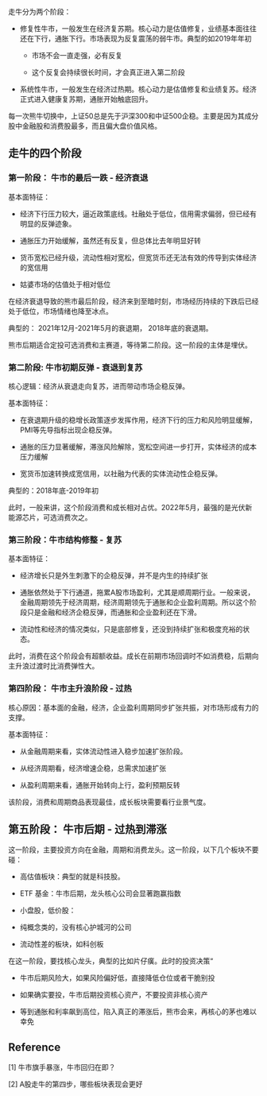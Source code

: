 走牛分为两个阶段：

- 修复性牛市，一般发生在经济复苏期。核心动力是估值修复，业绩基本面往往还在下行，通胀下行。市场表现为反复震荡的弱牛市。典型的如2019年年初
  
  - 市场不会一直走强，必有反复
  
  - 这个反复会持续很长时间，才会真正进入第二阶段

- 系统性牛市，一般发生在经济过热期。核心动力是估值修复和业绩复苏。经济正式进入健康复苏期，通胀开始触底回升。

每一次熊牛切换中，上证50总是先于沪深300和中证500企稳。主要是因为其成分股中金融股和消费股最多，而且偏大盘价值风格。

## 走牛的四个阶段

### 第一阶段： 牛市的最后一跌 - 经济衰退

基本面特征：

- 经济下行压力较大，逼近政策底线。社融处于低位，信用需求偏弱，但已经有明显的反弹迹象。

- 通胀压力开始缓解，虽然还有反复，但总体比去年明显好转

- 货币宽松已经升级，流动性相对宽松，但宽货币还无法有效的传导到实体经济的宽信用

- 姑婆市场的估值处于相对低位

在经济衰退导致的熊市最后阶段，经济来到至暗时刻，市场经历持续的下跌后已经处于低位，市场情绪也降至冰点。

典型的： 2021年12月-2021年5月的衰退期， 2018年底的衰退期。

熊市后期适合定投可选消费和主赛道，等待第二阶段。这一阶段的主体是埋伏。

### 第二阶段: 牛市初期反弹 - 衰退到复苏

核心逻辑：经济从衰退走向复苏，进而带动市场企稳反弹。

基本面特征：

- 在衰退期升级的稳增长政策逐步发挥作用，经济下行的压力和风险明显缓解，PMI等先导指标出现企稳反弹。

- 通胀的压力显著缓解，滞涨风险解除，宽松空间进一步打开，实体经济的成本压力缓解

- 宽货币加速转换成宽信用，以社融为代表的实体流动性企稳反弹。

典型的：2018年底-2019年初

此时，一般来讲，这个阶段消费和成长相对占优。2022年5月，最强的是光伏新能源芯片，可选消费次之。

### 第三阶段：牛市结构修整 - 复苏

基本面特征：

- 经济增长只是外生刺激下的企稳反弹，并不是内生的持续扩张

- 通胀依然处于下行通道，拖累A股市场盈利，尤其是顺周期行业。一般来说，金融周期领先于经济周期，经济周期领先于通胀和企业盈利周期。所以这个阶段只是金融和经济企稳反弹，而通胀和企业盈利还在下滑。

- 流动性和经济的情况类似，只是底部修复，还没到持续扩张和极度充裕的状态。

此时，消费在这个阶段会有超额收益。成长在前期市场回调时不如消费稳，后期向主升浪过渡时比消费弹性大。

### 第四阶段： 牛市主升浪阶段  - 过热

 核心原因：基本面的金融，经济，企业盈利周期同步扩张共振，对市场形成有力的支撑。

基本面特征：

- 从金融周期来看，实体流动性进入稳步加速扩张阶段。

- 从经济周期看，经济增速企稳，总需求加速扩张

- 从盈利周期来看，通胀开始转向上行，盈利预期反转

该阶段，消费和周期商品表现最佳，成长板块需要看行业景气度。

## 第五阶段： 牛市后期 - 过热到滞涨

这一阶段，主要投资方向在金融，周期和消费龙头。这一阶段，以下几个板块不要碰：

- 高估值板块：典型的就是科技股。

- ETF 基金：牛市后期，龙头核心公司会显著跑赢指数

- 小盘股，低价股：

- 纯概念类的，没有核心护城河的公司

- 流动性差的板块，如科创板

在这一阶段，要找核心龙头，典型的比如片仔癀。此时的投资决策“

- 牛市后期风险大，如果风险偏好低，直接降低仓位或者干脆别投

- 如果确实要投，牛市后期投资核心资产，不要投资非核心资产

- 等到通胀和利率飙到高位，陷入真正的滞涨后，熊市会来，再核心的茅也难以幸免



## Reference

[1]  牛市旗手暴涨，牛市回归在即？

[2] A股走牛的第四步，哪些板块表现会更好
